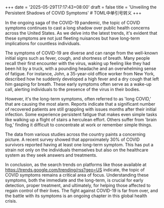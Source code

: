+++
date = '2025-05-29T17:17:43+08:00'
draft = false
title = 'Unveiling the Persistent Shadows of COVID Symptoms' # TOML中单引号转义
+++

In the ongoing saga of the COVID-19 pandemic, the topic of COVID symptoms continues to cast a long shadow over public health concerns across the United States. As we delve into the latest trends, it's evident that these symptoms are not just fleeting nuisances but have long-term implications for countless individuals. 

The symptoms of COVID-19 are diverse and can range from the well-known initial signs such as fever, cough, and shortness of breath. Many people recall their first encounter with the virus, waking up feeling like they had been hit by a truck, with a pounding headache and an overwhelming sense of fatigue. For instance, John, a 35-year-old office worker from New York, described how he suddenly developed a high fever and a dry cough that left him gasping for breath. These early symptoms often serve as a wake-up call, alerting individuals to the presence of the virus in their bodies. 

However, it's the long-term symptoms, often referred to as 'long COVID,' that are causing the most alarm. Reports indicate that a significant number of recovered patients are still grappling with issues months after their initial infection. Some experience persistent fatigue that makes even simple tasks like walking up a flight of stairs a herculean effort. Others suffer from 'brain fog,' finding it difficult to concentrate at work or remember simple things. 

The data from various studies across the country paints a concerning picture. A recent survey showed that approximately 30% of COVID survivors reported having at least one long-term symptom. This has put a strain not only on the individuals themselves but also on the healthcare system as they seek answers and treatments. 

In conclusion, as the search trends on platforms like those available at https://trends.google.com/trending/rss?geo=US indicate, the topic of COVID symptoms remains a critical area of focus. Understanding these symptoms, both the immediate and the long-term, is crucial for early detection, proper treatment, and ultimately, for helping those affected to regain control of their lives. The fight against COVID-19 is far from over, and the battle with its symptoms is an ongoing chapter in this global health crisis.